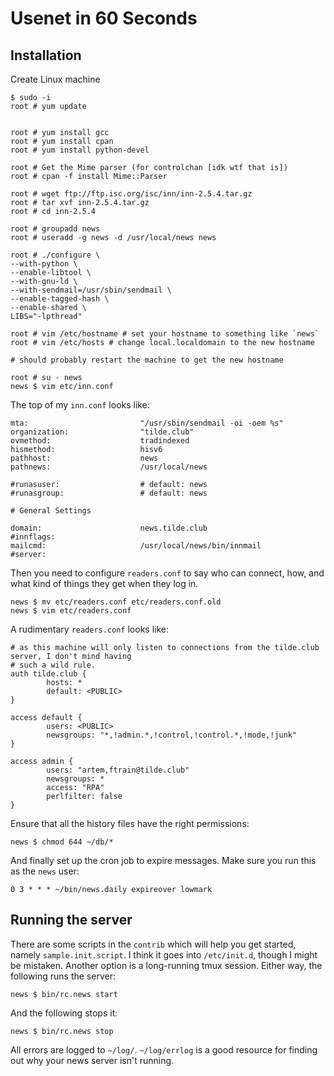 # Usenet in 60 Seconds

## Installation

Create Linux machine

    $ sudo -i
    root # yum update


    root # yum install gcc
    root # yum install cpan
    root # yum install python-devel

    root # Get the Mime parser (for controlchan [idk wtf that is])
    root # cpan -f install Mime::Parser

    root # wget ftp://ftp.isc.org/isc/inn/inn-2.5.4.tar.gz
    root # tar xvf inn-2.5.4.tar.gz
    root # cd inn-2.5.4

    root # groupadd news
    root # useradd -g news -d /usr/local/news news

    root # ./configure \
    --with-python \
    --enable-libtool \
    --with-gnu-ld \
    --with-sendmail=/usr/sbin/sendmail \
    --enable-tagged-hash \
    --enable-shared \
    LIBS="-lpthread"

    root # vim /etc/hostname # set your hostname to something like `news`
    root # vim /etc/hosts # change local.localdomain to the new hostname

    # should probably restart the machine to get the new hostname

    root # su - news
    news $ vim etc/inn.conf

The top of my `inn.conf` looks like:

    mta:                         "/usr/sbin/sendmail -oi -oem %s"
    organization:                "tilde.club"
    ovmethod:                    tradindexed
    hismethod:                   hisv6
    pathhost:                    news
    pathnews:                    /usr/local/news

    #runasuser:                  # default: news
    #runasgroup:                 # default: news

    # General Settings

    domain:                      news.tilde.club
    #innflags:
    mailcmd:                     /usr/local/news/bin/innmail
    #server:


Then you need to configure `readers.conf` to say who can connect, how, and what
kind of things they get when they log in.

    news $ mv etc/readers.conf etc/readers.conf.old
    news $ vim etc/readers.conf

A rudimentary `readers.conf` looks like:

    # as this machine will only listen to connections from the tilde.club server, I don't mind having
    # such a wild rule.
    auth tilde.club {
            hosts: *
            default: <PUBLIC>
    }

    access default {
            users: <PUBLIC>
            newsgroups: "*,!admin.*,!control,!control.*,!mode,!junk"
    }

    access admin {
            users: "artem,ftrain@tilde.club"
            newsgroups: *
            access: "RPA"
            perlfilter: false
    }

Ensure that all the history files have the right permissions:

    news $ chmod 644 ~/db/*

And finally set up the cron job to expire messages. Make sure you run this as
the `news` user:

    0 3 * * * ~/bin/news.daily expireover lowmark

## Running the server

There are some scripts in the `contrib` which will help you get started, namely
`sample.init.script`. I think it goes into `/etc/init.d`, though I might be
mistaken. Another option is a long-running tmux session. Either way, the
following runs the server:

    news $ bin/rc.news start

And the following stops it:

    news $ bin/rc.news stop

All errors are logged to `~/log/`. `~/log/errlog` is a good resource for finding
out why your news server isn't running. 

